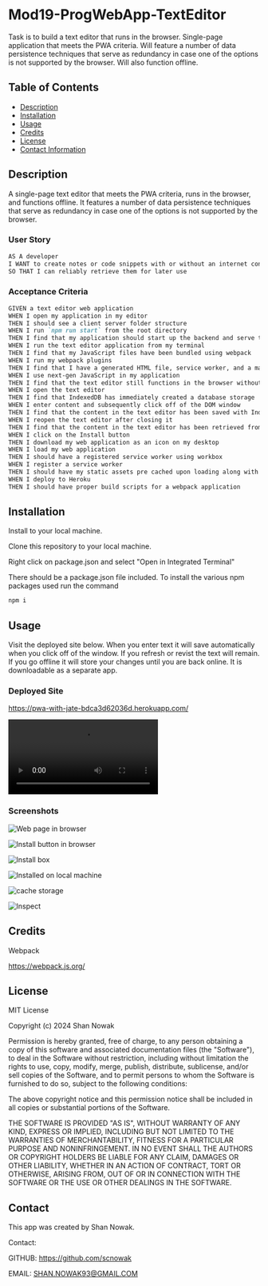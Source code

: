 # Mod19-ProgWebApp-TextEditor
Task is to build a text editor that runs in the browser. Single-page application that meets the PWA criteria. Will feature a number of data persistence techniques that serve as redundancy in case one of the options is not supported by the browser. Will also function offline.


## Table of Contents

- [Description](#description)
- [Installation](#installation)
- [Usage](#usage)
- [Credits](#credits)
- [License](#license)
- [Contact Information](#Contact)


## Description

A single-page text editor that meets the PWA criteria, runs in the browser, and functions offline. It features a number of data persistence techniques that serve as redundancy in case one of the options is not supported by the browser.

### User Story

```md
AS A developer
I WANT to create notes or code snippets with or without an internet connection
SO THAT I can reliably retrieve them for later use
```

### Acceptance Criteria

```md
GIVEN a text editor web application
WHEN I open my application in my editor
THEN I should see a client server folder structure
WHEN I run `npm run start` from the root directory
THEN I find that my application should start up the backend and serve the client
WHEN I run the text editor application from my terminal
THEN I find that my JavaScript files have been bundled using webpack
WHEN I run my webpack plugins
THEN I find that I have a generated HTML file, service worker, and a manifest file
WHEN I use next-gen JavaScript in my application
THEN I find that the text editor still functions in the browser without errors
WHEN I open the text editor
THEN I find that IndexedDB has immediately created a database storage
WHEN I enter content and subsequently click off of the DOM window
THEN I find that the content in the text editor has been saved with IndexedDB
WHEN I reopen the text editor after closing it
THEN I find that the content in the text editor has been retrieved from our IndexedDB
WHEN I click on the Install button
THEN I download my web application as an icon on my desktop
WHEN I load my web application
THEN I should have a registered service worker using workbox
WHEN I register a service worker
THEN I should have my static assets pre cached upon loading along with subsequent pages and static assets
WHEN I deploy to Heroku
THEN I should have proper build scripts for a webpack application
```

## Installation
 
Install to your local machine.

Clone this repository to your local machine.

Right click on package.json and select "Open in Integrated Terminal"

There should be a package.json file included. To install the various npm packages used run the command

```md
npm i
```

## Usage

Visit the deployed site below. When you enter text it will save automatically when you click off of the window. If you refresh or revist the text will remain. If you go offline it will store your changes until you are back online. It is downloadable as a separate app.

### Deployed Site
https://pwa-with-jate-bdca3d62036d.herokuapp.com/


<video src="TEXT%20EDITOR%20MOD19.mp4" controls title="Title"></video>

### Screenshots

![Web page in browser](/assets/1.png)

![Install button in browser](/assets/2.png)

![Install box](/assets/3.png)

![Installed on local machine](/assets/4.png)

![cache storage](/assets/5.png)

![Inspect](/assets/6.png)




## Credits

Webpack

https://webpack.js.org/



## License
MIT License

Copyright (c) 2024 Shan Nowak

Permission is hereby granted, free of charge, to any person obtaining a copy
of this software and associated documentation files (the "Software"), to deal
in the Software without restriction, including without limitation the rights
to use, copy, modify, merge, publish, distribute, sublicense, and/or sell
copies of the Software, and to permit persons to whom the Software is
furnished to do so, subject to the following conditions:

The above copyright notice and this permission notice shall be included in all
copies or substantial portions of the Software.

THE SOFTWARE IS PROVIDED "AS IS", WITHOUT WARRANTY OF ANY KIND, EXPRESS OR
IMPLIED, INCLUDING BUT NOT LIMITED TO THE WARRANTIES OF MERCHANTABILITY,
FITNESS FOR A PARTICULAR PURPOSE AND NONINFRINGEMENT. IN NO EVENT SHALL THE
AUTHORS OR COPYRIGHT HOLDERS BE LIABLE FOR ANY CLAIM, DAMAGES OR OTHER
LIABILITY, WHETHER IN AN ACTION OF CONTRACT, TORT OR OTHERWISE, ARISING FROM,
OUT OF OR IN CONNECTION WITH THE SOFTWARE OR THE USE OR OTHER DEALINGS IN THE
SOFTWARE.

## Contact

This app was created by Shan Nowak.

Contact:

GITHUB: https://github.com/scnowak

EMAIL:  SHAN.NOWAK93@GMAIL.COM
